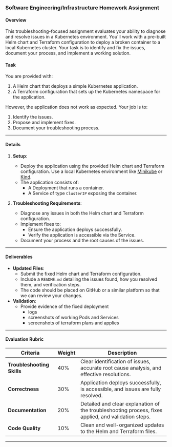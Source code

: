 ### **Software Engineering/Infrastructure Homework Assignment**

#### **Overview**
This troubleshooting-focused assignment evaluates your ability to diagnose and resolve issues in a Kubernetes environment. You'll work with a pre-built Helm chart and Terraform configuration to deploy a broken container to a local Kubernetes cluster. Your task is to identify and fix the issues, document your process, and implement a working solution.

#### **Task**
You are provided with:
1. A Helm chart that deploys a simple Kubernetes application.
2. A Terraform configuration that sets up the Kubernetes namespace for the application.

However, the application does not work as expected. Your job is to:
1. Identify the issues.
2. Propose and implement fixes.
3. Document your troubleshooting process.

---

#### **Details**

1. **Setup**:
   - Deploy the application using the provided Helm chart and Terraform configuration. Use a local Kubernetes environment like [Minikube](https://minikube.sigs.k8s.io/docs/) or [Kind](https://kind.sigs.k8s.io/docs/).
   - The application consists of:
     - A Deployment that runs a container.
     - A Service of type `ClusterIP` exposing the container.

2. **Troubleshooting Requirements**:
   - Diagnose any issues in both the Helm chart and Terraform configuration.
   - Implement fixes to:
     - Ensure the application deploys successfully.
     - Verify the application is accessible via the Service.
   - Document your process and the root causes of the issues.

---

#### **Deliverables**

- **Updated Files**:
  - Submit the fixed Helm chart and Terraform configuration.
  - Include a `README.md` detailing the issues found, how you resolved them, and verification steps.
  - The code should be placed on GitHub or a similar platform so that we can review your changes.
- **Validation**:
  - Provide evidence of the fixed deployment
    - logs
    - screenshots of working Pods and Services
    - screenshots of terraform plans and applies

---

#### **Evaluation Rubric**
| **Criteria**                  | **Weight** | **Description**                                                                                     |
|-------------------------------|------------|-----------------------------------------------------------------------------------------------------|
| **Troubleshooting Skills**    | 40%        | Clear identification of issues, accurate root cause analysis, and effective resolutions.            |
| **Correctness**               | 30%        | Application deploys successfully, is accessible, and issues are fully resolved.                    |
| **Documentation**             | 20%        | Detailed and clear explanation of the troubleshooting process, fixes applied, and validation steps. |
| **Code Quality**              | 10%        | Clean and well-organized updates to the Helm and Terraform files.                                  |

---
